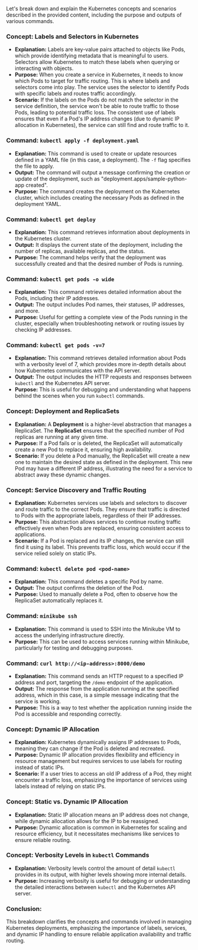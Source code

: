 Let's break down and explain the Kubernetes concepts and scenarios described in the provided content, including the purpose and outputs of various commands.

### **Concept: Labels and Selectors in Kubernetes**
- **Explanation:** Labels are key-value pairs attached to objects like Pods, which provide identifying metadata that is meaningful to users. Selectors allow Kubernetes to match these labels when querying or interacting with objects.
- **Purpose:** When you create a service in Kubernetes, it needs to know which Pods to target for traffic routing. This is where labels and selectors come into play. The service uses the selector to identify Pods with specific labels and routes traffic accordingly.
- **Scenario:** If the labels on the Pods do not match the selector in the service definition, the service won't be able to route traffic to those Pods, leading to potential traffic loss. The consistent use of labels ensures that even if a Pod's IP address changes (due to dynamic IP allocation in Kubernetes), the service can still find and route traffic to it.

### **Command: `kubectl apply -f deployment.yaml`**
- **Explanation:** This command is used to create or update resources defined in a YAML file (in this case, a deployment). The `-f` flag specifies the file to apply.
- **Output:** The command will output a message confirming the creation or update of the deployment, such as "deployment.apps/sample-python-app created".
- **Purpose:** The command creates the deployment on the Kubernetes cluster, which includes creating the necessary Pods as defined in the deployment YAML.

### **Command: `kubectl get deploy`**
- **Explanation:** This command retrieves information about deployments in the Kubernetes cluster.
- **Output:** It displays the current state of the deployment, including the number of replicas, available replicas, and the status.
- **Purpose:** The command helps verify that the deployment was successfully created and that the desired number of Pods is running.

### **Command: `kubectl get pods -o wide`**
- **Explanation:** This command retrieves detailed information about the Pods, including their IP addresses.
- **Output:** The output includes Pod names, their statuses, IP addresses, and more.
- **Purpose:** Useful for getting a complete view of the Pods running in the cluster, especially when troubleshooting network or routing issues by checking IP addresses.

### **Command: `kubectl get pods -v=7`**
- **Explanation:** This command retrieves detailed information about Pods with a verbosity level of 7, which provides more in-depth details about how Kubernetes communicates with the API server.
- **Output:** The output includes the HTTP requests and responses between `kubectl` and the Kubernetes API server.
- **Purpose:** This is useful for debugging and understanding what happens behind the scenes when you run `kubectl` commands.

### **Concept: Deployment and ReplicaSets**
- **Explanation:** A **Deployment** is a higher-level abstraction that manages a ReplicaSet. The **ReplicaSet** ensures that the specified number of Pod replicas are running at any given time.
- **Purpose:** If a Pod fails or is deleted, the ReplicaSet will automatically create a new Pod to replace it, ensuring high availability.
- **Scenario:** If you delete a Pod manually, the ReplicaSet will create a new one to maintain the desired state as defined in the deployment. This new Pod may have a different IP address, illustrating the need for a service to abstract away these dynamic changes.

### **Concept: Service Discovery and Traffic Routing**
- **Explanation:** Kubernetes services use labels and selectors to discover and route traffic to the correct Pods. They ensure that traffic is directed to Pods with the appropriate labels, regardless of their IP addresses.
- **Purpose:** This abstraction allows services to continue routing traffic effectively even when Pods are replaced, ensuring consistent access to applications.
- **Scenario:** If a Pod is replaced and its IP changes, the service can still find it using its label. This prevents traffic loss, which would occur if the service relied solely on static IPs.

### **Command: `kubectl delete pod <pod-name>`**
- **Explanation:** This command deletes a specific Pod by name.
- **Output:** The output confirms the deletion of the Pod.
- **Purpose:** Used to manually delete a Pod, often to observe how the ReplicaSet automatically replaces it.

### **Command: `minikube ssh`**
- **Explanation:** This command is used to SSH into the Minikube VM to access the underlying infrastructure directly.
- **Purpose:** This can be used to access services running within Minikube, particularly for testing and debugging purposes.

### **Command: `curl http://<ip-address>:8000/demo`**
- **Explanation:** This command sends an HTTP request to a specified IP address and port, targeting the `/demo` endpoint of the application.
- **Output:** The response from the application running at the specified address, which in this case, is a simple message indicating that the service is working.
- **Purpose:** This is a way to test whether the application running inside the Pod is accessible and responding correctly.

### **Concept: Dynamic IP Allocation**
- **Explanation:** Kubernetes dynamically assigns IP addresses to Pods, meaning they can change if the Pod is deleted and recreated.
- **Purpose:** Dynamic IP allocation provides flexibility and efficiency in resource management but requires services to use labels for routing instead of static IPs.
- **Scenario:** If a user tries to access an old IP address of a Pod, they might encounter a traffic loss, emphasizing the importance of services using labels instead of relying on static IPs.

### **Concept: Static vs. Dynamic IP Allocation**
- **Explanation:** Static IP allocation means an IP address does not change, while dynamic allocation allows for the IP to be reassigned.
- **Purpose:** Dynamic allocation is common in Kubernetes for scaling and resource efficiency, but it necessitates mechanisms like services to ensure reliable routing.

### **Concept: Verbosity Levels in `kubectl` Commands**
- **Explanation:** Verbosity levels control the amount of detail `kubectl` provides in its output, with higher levels showing more internal details.
- **Purpose:** Increasing verbosity is useful for debugging or understanding the detailed interactions between `kubectl` and the Kubernetes API server.

### **Conclusion:**
This breakdown clarifies the concepts and commands involved in managing Kubernetes deployments, emphasizing the importance of labels, services, and dynamic IP handling to ensure reliable application availability and traffic routing.